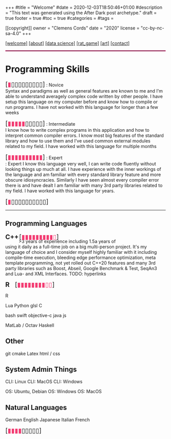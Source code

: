 +++
#title = "Welcome"
#date = 2020-12-03T18:50:46+01:00
#description = "This text was generated using the After Dark post archetype."
draft = true
footer = true
#toc = true
#categories = 
#tags =

[[copyright]]
  owner = "Clemens Cords"
  date = "2020"
  license = "cc-by-nc-sa-4.0"
+++

<head>
    <link rel="stylesheet" href="../../config/style.css">
</head>

<div id="link_bar">
    <a href="http://localhost:1313/welcome">[welcome]</a> 
    <xspacer> <selected><a href="http://localhost:1313/about">[about]</a></selected></xspacer>
    <xspacer> <a href="http://localhost:1313/professional/landing">[data science]</a> </xspacer>
    <xspacer> <a href="http://localhost:1313/rat_game/landing">[rat_game]</a> </xspacer>
    <xspacer> <a href="http://localhost:1313/art/landing">[art]</a> </xspacer>
    <xspacer> <a href="http://localhost:1313/contact">[contact]</a> </xspacer>
</div>
<hr style="border:1px solid #e92d7d"> </hr>

# Programming Skills

<span style="font-size:20px">[<span style="color:#F33C72">▮</span>▯▯▯▯▯▯▯▯▯]</span>   : Novice<br>
Syntax and paradigms as well as general features are known to me and I'm able to understand
 averagely complex code written by other people. I have setup this language on my computer before
 and know how to compile or run programs. I have not worked with this language for longer than a few weeks

<span style="font-size:20px">[<span style="color:#F33C72">▮▮▮▮▮</span>▯▯▯▯▯]</span>    : Intermediate <br>
I know how to write complex programs in this application and how to interpret common compiler 
errors. I know most big features of the standard library and how to use them and I've used common external modules
related to my field. I have worked with this language for multiple months

<span style="font-size:20px">[<span style="color:#F33C72">▮▮▮▮▮▮▮▮▮▮</span>]</span>    : Expert <br>
    : Expert
I know this language very well, I can write code fluently without looking things up much at all. I have 
experience with the inner workings of the language and am familiar with every standard library feature 
and more obscure idiosyncracies. Similarly I have seen almost every compiler error there is and have dealt
 I am familiar with many 3rd party libraries related to my field. I have worked with this language for years.

<span style="font-size:20px">[<span style="color:#F33C72">▮</span>▯▯▯▯▯▯▯▯▯▯]</span>


---
## Programming Languages
<p>
<span style="font-size:20px; float:left"><b>C++</b></span>
<span style="font-size:20px; float: right; position:relative; left:-35vw; display:inline-block">[<span style="color:#F33C72">▮▮▮▮▮▮▮▮▮▯</span>]</span> <br>
>3 years of experience including 1.5a years of using it daily as a full-time job on a big multi-person project. 
It's my language of choice and I consider myself highly familiar with it including compile-time execution, bleeding edge 
 performance optimization, meta template programming, 
not yet rolled out C++20 features and many 3rd party libraries such as Boost, Abseil, Google Benchmark & Test, SeqAn3 and 
Lua- and XML Interfaces. TODO: hyperlinks


<span style="font-size:20px"><b>R</b>&nbsp;&nbsp;&nbsp;[<span style="color:#F33C72">▮▮▮▮▮▮▮▮▯▯</span>]</span> <br>


</p>
R

Lua
Python
glsl 
C

bash
swift
objective-c
java
js

MatLab / Octav
Haskell

## Other
git
cmake
Latex
html / css

## System Admin Things
CLI: Linux
CLI: MacOS
CLI: Windows

OS: Ubuntu, Debian
OS: Windows 
OS: MacOS

## Natural Languages
German
English
Japanese
Italian
French





<span style="font-size:20px">[<span style="color:#F33C72">▮▮▮▮</span>▯▯▯▯▯]</span>
